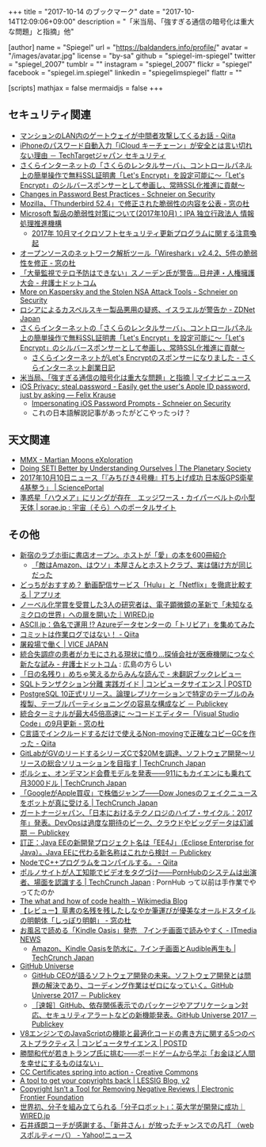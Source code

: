 +++
title = "2017-10-14 のブックマーク"
date =  "2017-10-14T12:09:06+09:00"
description = "「米当局、「強すぎる通信の暗号化は重大な問題」と指摘」他"

[author]
name      = "Spiegel"
url       = "https://baldanders.info/profile/"
avatar    = "/images/avatar.jpg"
license   = "by-sa"
github    = "spiegel-im-spiegel"
twitter   = "spiegel_2007"
tumblr    = ""
instagram = "spiegel_2007"
flickr    = "spiegel"
facebook  = "spiegel.im.spiegel"
linkedin  = "spiegelimspiegel"
flattr    = ""

[scripts]
  mathjax = false
  mermaidjs = false
+++

## セキュリティ関連

- [マンションのLAN内のゲートウェイが中間者攻撃してくるお話 - Qiita](https://qiita.com/docokano2/items/3013cd8ede44795f2100)
- [iPhoneのパスワード自動入力「iCloud キーチェーン」が安全とは言い切れない理由 － TechTargetジャパン セキュリティ](http://techtarget.itmedia.co.jp/tt/news/1710/09/news01.html)
- [さくらインターネットの「さくらのレンタルサーバ」、コントロールパネル上の簡単操作で無料SSL証明書「Let's Encrypt」を設定可能に～「Let's Encrypt」のシルバースポンサーとして参画し、常時SSL化推進に貢献～](https://www.sakura.ad.jp/press/2017/1010_lets-encrypt/)
- [Changes in Password Best Practices - Schneier on Security](https://www.schneier.com/blog/archives/2017/10/changes_in_pass.html)
- [Mozilla、「Thunderbird 52.4」で修正された脆弱性の内容を公表 - 窓の杜](http://forest.watch.impress.co.jp/docs/news/1085370.html)
- [Microsoft 製品の脆弱性対策について(2017年10月)：IPA 独立行政法人 情報処理推進機構](https://www.ipa.go.jp/security/ciadr/vul/20171011-ms.html)
    - [2017年 10月マイクロソフトセキュリティ更新プログラムに関する注意喚起](http://www.jpcert.or.jp/at/2017/at170039.html)
- [オープンソースのネットワーク解析ツール「Wireshark」v2.4.2、5件の脆弱性を修正 - 窓の杜](http://forest.watch.impress.co.jp/docs/news/1085443.html)
- [「大量監視でテロ予防はできない」スノーデン氏が警告…日弁連・人権擁護大会 - 弁護士ドットコム](https://www.bengo4.com/c_1009/n_6787/)
- [More on Kaspersky and the Stolen NSA Attack Tools - Schneier on Security](https://www.schneier.com/blog/archives/2017/10/more_on_kaspers.html)
- [ロシアによるカスペルスキー製品悪用の疑惑、イスラエルが警告か - ZDNet Japan](https://japan.zdnet.com/article/35108661/)
- [さくらインターネットの「さくらのレンタルサーバ」、コントロールパネル上の簡単操作で無料SSL証明書「Let's Encrypt」を設定可能に～「Let's Encrypt」のシルバースポンサーとして参画し、常時SSL化推進に貢献～](https://www.sakura.ad.jp/press/2017/1010_lets-encrypt/)
    - [さくらインターネットがLet's Encryptのスポンサーになりました - さくらインターネット創業日記](http://tanaka.sakura.ad.jp/2017/10/lets-encrypt.html)
- [米当局、「強すぎる通信の暗号化は重大な問題」と指摘 | マイナビニュース](http://news.mynavi.jp/news/2017/10/12/071/)
- [iOS Privacy: steal.password - Easily get the user's Apple ID password, just by asking — Felix Krause](https://krausefx.com/blog/ios-privacy-stealpassword-easily-get-the-users-apple-id-password-just-by-asking)
    - [Impersonating iOS Password Prompts - Schneier on Security](https://www.schneier.com/blog/archives/2017/10/impersonating_i.html)
    - これの日本語解説記事があったがどこやったっけ？

## 天文関連

- [MMX - Martian Moons eXploration](http://mmx.isas.jaxa.jp/index.html)
- [Doing SETI Better by Understanding Ourselves | The Planetary Society](http://www.planetary.org/blogs/guest-blogs/2017/1006-doing-seti-better.html)
- [2017年10月10日ニュース「『みちびき4号機』打ち上げ成功 日本版GPS衛星4基整う」 | SciencePortal](http://scienceportal.jst.go.jp/news/newsflash_review/newsflash/2017/10/20171010_01.html)
- [準惑星「ハウメア」にリングが存在　エッジワース・カイパーベルトの小型天体 | sorae.jp : 宇宙（そら）へのポータルサイト](http://sorae.jp/030201/2017_10_12_haumea.html)

## その他

- [新宿のラブホ街に書店オープン。ホストが「愛」の本を600冊紹介](http://www.huffingtonpost.jp/2017/10/02/kabukicho-book-center_a_23229912/)
    - [「敵はAmazon、はウソ」本屋さんとホストクラブ、実は儲け方が同じだった](http://www.huffingtonpost.jp/2017/10/02/abukicho-book-center2_a_23229985/)
- [どっちがおすすめ？ 動画配信サービス「Hulu」と「Netflix」を徹底比較する | アプリオ](http://appllio.com/vod-service-hulu-vs-netflix)
- [ノーベル化学賞を受賞した3人の研究者は、電子顕微鏡の革新で「未知なるミクロの世界」への扉を開いた｜WIRED.jp](https://wired.jp/2017/10/06/cryo-electron-microscopy-wins-the-nobel-prize/)
- [ASCII.jp：偽名で運用 !? Azureデータセンターの「トリビア」を集めてみた](http://ascii.jp/elem/000/001/474/1474081/)
- [コミットは作業ログではない！ - Qiita](https://qiita.com/suzuki-hoge/items/cc91877ce69527ced692)
- [屠殺場で働く | VICE JAPAN](http://jp.vice.com/lifestyle/working-at-a-slaughterhouse-is-as-gruesome-as-you-thought)
- [統合失調症の患者がカモにされる現状に憤り…探偵会社が医療機関につなぐ新たな試み - 弁護士ドットコム](https://www.bengo4.com/other/n_6761/) : 広島の方らしい
- [「日の名残り」めちゃ笑えるからみんな読んで - 未翻訳ブックレビュー](http://kaseinoji.hatenablog.com/entry/kazuo-ish)
- [SQLトランザクション分離 実践ガイド | コンピュータサイエンス | POSTD](http://postd.cc/practical-guide-sql-isolation/)
- [PostgreSQL 10正式リリース。論理レプリケーションで特定のテーブルのみ複製、テーブルパーティショニングの容易な構成など － Publickey](http://www.publickey1.jp/blog/17/postgresql_10.html)
- [統合ターミナルが最大45倍高速に ～コードエディター「Visual Studio Code」の9月更新 - 窓の杜](http://forest.watch.impress.co.jp/docs/news/1085131.html)
- [C言語でインクルードするだけで使えるNon-movingで正確なコピーGCを作った - Qiita](https://qiita.com/wasabiz/items/bc80581ba24eaaf0ece1)
- [GitLabがGVのリードするシリーズCで$20Mを調達、ソフトウェア開発〜リリースの総合ソリューションを目指す | TechCrunch Japan](http://jp.techcrunch.com/2017/10/10/20171009gitlab-raises-20m-series-c-round-led-by-gv/)
- [ポルシェ、オンデマンド会費モデルを発表――911にもカイエンにも乗れて月3000ドル | TechCrunch Japan](http://jp.techcrunch.com/2017/10/11/20171010porsche-launches-on-demand-subscription-for-its-sports-cars-and-suvs/)
- [「GoogleがApple買収」で株価ジャンプ――Dow Jonesのフェイクニュースをボットが真に受ける | TechCrunch Japan](http://jp.techcrunch.com/2017/10/11/20171010dow-jones-said-that-google-was-buying-apple-the-algos-bought-it/)
- [ガートナージャパン、「日本におけるテクノロジのハイプ・サイクル：2017年」発表。DevOpsは過度な期待のピーク、クラウドやビッグデータは幻滅期 － Publickey](http://www.publickey1.jp/blog/17/2017devops.html)
- [訂正：Java EEの新開発プロジェクト名は「EE4J」（Eclipse Enterprise for Java）。Java EEに代わる新名称はこれから検討 － Publickey](http://www.publickey1.jp/blog/17/ee4j_eclipse_enterprise_for_java.html)
- [NodeでC++プログラムをコンパイルする。 - Qiita](https://qiita.com/kentaro1530/items/e6127c194a98d12e33a3)
- [ポルノサイトが人工知能でビデオをタグづけ――PornHubのシステムは出演者、場面を認識する | TechCrunch Japan](http://jp.techcrunch.com/2017/10/12/20171011pornhub-uses-computer-vision-to-id-actors-acts-in-its-videos/) : PornHub って以前は手作業でやってたのか
- [The what and how of code health – Wikimedia Blog](https://blog.wikimedia.org/2017/10/11/mediawiki-code-health-group/)
- [【レビュー】草書の名残を残したしなやか筆運びが優美なオールドスタイルの明朝体「しっぽり明朝」 - 窓の杜](http://forest.watch.impress.co.jp/docs/review/1085672.html)
- [お風呂で読める「Kindle Oasis」発売　7インチ画面で読みやすく - ITmedia NEWS](http://www.itmedia.co.jp/news/articles/1710/11/news123.html)
    - [Amazon、Kindle Oasisを防水に。7インチ画面とAudible再生も | TechCrunch Japan](http://jp.techcrunch.com/2017/10/12/20171011amazon-introduces-a-waterproof-kindle-oasis-with-a-seven-inch-screen-and-audible-playback/)
- [GitHub Universe](https://githubuniverse.com/)
    - [GitHub CEOが語るソフトウェア開発の未来。ソフトウェア開発とは問題の解決であり、コーディング作業はゼロになっていく。GitHub Universe 2017 － Publickey](http://www.publickey1.jp/blog/17/github_ceogithub_universe_2017.html)
    - [［速報］GitHub、依存関係表示でのパッケージやアプリケーション対応、セキュリティアラートなどの新機能発表。GitHub Universe 2017 － Publickey](http://www.publickey1.jp/blog/17/github_universe_2017.html)
- [V8エンジンでのJavaScriptの機能と最適化コードの書き方に関する5つのベストプラクティス | コンピュータサイエンス | POSTD](http://postd.cc/how-javascript-works-inside-the-v8-engine-5-tips-on-how-to-write-optimized-code/)
- [勝間和代が若きトランプ氏に挑む――ボードゲームから学ぶ「お金ほど人間を幸せにするものはない」](http://news.denfaminicogamer.jp/kikakuthetower/trump_the_game)
- [CC Certificates spring into action - Creative Commons](https://creativecommons.org/2017/10/12/certificates/)
- [A tool to get your copyrights back | LESSIG Blog, v2](http://lessig.tumblr.com/post/166319652257/a-tool-to-get-your-copyrights-back)
- [Copyright Isn’t a Tool for Removing Negative Reviews | Electronic Frontier Foundation](https://www.eff.org/deeplinks/2017/10/copyright-isnt-tool-removing-negative-reviews-1)
- [世界初、分子を組み立てられる「分子ロボット」：英大学が開発に成功｜WIRED.jp](https://wired.jp/2017/10/12/molecule-robot/)
- [石井琢朗コーチが感謝する、「新井さん」が放ったチャンスでの凡打 （webスポルティーバ） - Yahoo!ニュース](https://headlines.yahoo.co.jp/article?a=20171014-00010002-sportiva-base)
